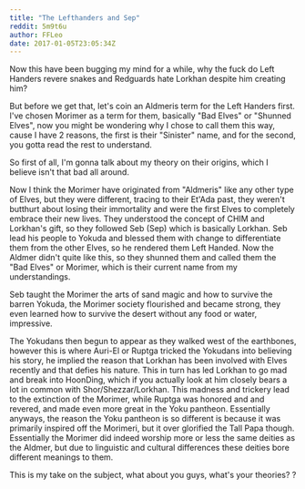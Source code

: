 ```yaml
---
title: "The Lefthanders and Sep"
reddit: 5m9t6u
author: FFLeo
date: 2017-01-05T23:05:34Z
---
```


Now this have been bugging my mind for a while, why the fuck do Left Handers revere snakes and Redguards hate Lorkhan despite him creating him?

But before we get that, let's coin an Aldmeris term for the Left Handers first. I've chosen Morimer as a term for them, basically "Bad Elves" or "Shunned Elves", now you might be wondering why I chose to call them this way, cause I have 2 reasons, the first is their "Sinister" name, and for the second, you gotta read the rest to understand.

So first of all, I'm gonna talk about my theory on their origins, which I believe isn't that bad all around.

Now I think the Morimer have originated from "Aldmeris" like any other type of Elves, but they were different, tracing to their Et'Ada past, they weren't butthurt about losing their immortality and were the first Elves to completely embrace their new lives. They understood the concept of CHIM and Lorkhan's gift, so they followed Seb (Sep) which is basically Lorkhan. Seb lead his people to Yokuda and blessed them with change to differentiate them from the other Elves, so he rendered them Left Handed. Now the Aldmer didn't quite like this, so they shunned them and called them the "Bad Elves" or Morimer, which is their current name from my understandings.

Seb taught the Morimer the arts of sand magic and how to survive the barren Yokuda, the Morimer society flourished and became strong, they even learned how to survive the desert without any food or water, impressive.

The Yokudans then begun to appear as they walked west of the earthbones, however this is where Auri-El or Ruptga tricked the Yokudans into believing his story, he implied the reason that Lorkhan has been involved with Elves recently and that defies his nature. This in turn has led Lorkhan to go mad and break into HoonDing, which if you actually look at him closely bears a lot in common with Shor/Shezzar/Lorkhan. This madness and trickery lead to the extinction of the Morimer, while Ruptga was honored and and revered, and made even more great in the Yoku pantheon. Essentially anyways, the reason the Yoku pantheon is so different is because it was primarily inspired off the Morimeri, but it over glorified the Tall Papa though. Essentially the Morimer did indeed worship more or less the same deities as the Aldmer, but due to linguistic and cultural differences these deities bore different meanings to them.

This is my take on the subject, what about you guys, what's your theories?
?
